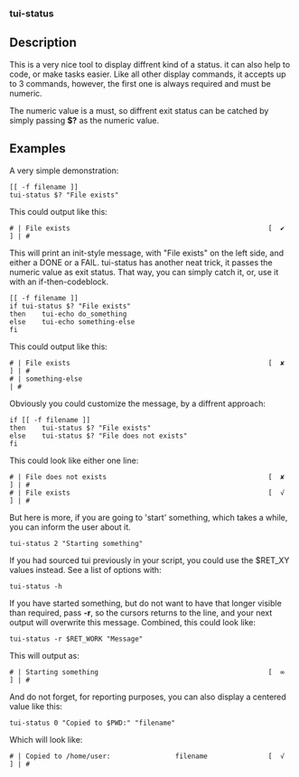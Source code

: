 ### tui-status

Description
------------

This is a very nice tool to display diffrent kind of a status. it can also help to code, or make tasks easier.
Like all other display commands, it accepts up to 3 commands, however, the first one is always required and must be numeric.

The numeric value is a must, so diffrent exit status can be catched by simply passing **$?** as the numeric value.


Examples
-----------

A very simple demonstration:

    [[ -f filename ]]
    tui-status $? "File exists"

This could output like this:

    # | File exists                                                 [  ✔   ] | #


This will print an init-style message, with "File exists" on the left side, and either a DONE or a FAIL.
tui-status has another neat trick, it passes the numeric value as exit status.
That way, you can simply catch it, or, use it with an if-then-codeblock.

    [[ -f filename ]]
    if tui-status $? "File exists"
    then    tui-echo do_something
    else    tui-echo something-else
    fi

This could output like this:

    # | File exists                                                 [  ✘   ] | #
    # | something-else                                                       | #

Obviously you could customize the message, by a diffrent approach:

    if [[ -f filename ]]
    then    tui-status $? "File exists"
    else    tui-status $? "File does not exists"
    fi

This could look like either one line:

    # | File does not exists                                        [  ✘   ] | #
    # | File exists                                                 [  √   ] | #

But here is more, if you are going to 'start' something, which takes a while, you can inform the user about it.

    tui-status 2 "Starting something"


If you had sourced tui previously in your script, you could use the $RET_XY values instead.
See a list of options with:

    tui-status -h

If you have started something, but do not want to have that longer visible than required, pass **-r**, so the cursors returns to the line, and your next output will overwrite this message.
Combined, this could look like:

    tui-status -r $RET_WORK "Message"
    
This will output as:

    # | Starting something                                          [  ∞   ] | #

And do not forget, for reporting purposes, you can also display a centered value like this:

    tui-status 0 "Copied to $PWD:" "filename"

Which will look like:

    # | Copied to /home/user:                filename               [  √   ] | #
